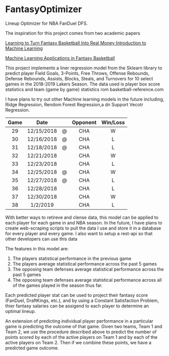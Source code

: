 # FantasyOptimizer
Lineup Optimizer for NBA FanDuel DFS. 


The inspiration for this project comes from two academic papers

[Learning to Turn Fantasy Basketball Into Real Money
Introduction to Machine Learning
](https://shreyasskandan.github.io/Old_Website/files/report-ChanHuShivakumar.pdf)

[Machine Learning Applications in Fantasy Basketball](http://cs229.stanford.edu/proj2015/104_report.pdf)

This project implements a liner regression model from the Sklearn library to predict player Field Goals, 3-Points, Free Throws, Offense Rebounds, Defense Rebounds, Assists, Blocks, Steals, and Turnovers for 10 select games in the 2018-2019 Lakers Season. The data used is player box score statistics and team (game by game) statistics rom basketball-reference.com

I have plans to try out other Machine learning models in the future including, Ridge Regression, Rendom Forest Regression,a dn Support Vecotr Regression.


| Game | Date       |     | Opponent | Win/Loss |
|:----:|:----------:|:---:|:--------:|:--------:|
| 29   | 12/15/2018 | @   | CHA      | W        |
| 30   | 12/16/2018 | @   | CHA      | L        |
| 31   | 12/18/2018 | @   | CHA      | L        |
| 32   | 12/21/2018 |     | CHA      | W        |
| 33   | 12/23/2018 |     | CHA      | L        |
| 34   | 12/25/2018 | @   | CHA      | W        |
| 35   | 12/27/2018 | @   | CHA      | L        |
| 36   | 12/28/2018 |     | CHA      | L        |
| 37   | 12/30/2018 |     | CHA      | W        |
| 38   | 1/2/2019   |     | CHA      | L        |

With better ways to retireve and clense data, this model can be applied to each player for each game in and NBA season.
In the future, I have plans to create web-scraping scripts to pull the data I use and store it in a database for every player and every game. I also want to setup a rest-api so that other developers can use this data

The features in this model are:
1. The players statistical performance in the previous game
2. The players average statistical performance across the past 5 games
3. The opposing team defenses average statistical performance across the past 5 games
4. The opposing team defenses average statistical performance across all of the games played in the season thus far.

Each predicted player stat can be used to project their fantasy score (FanDuel, DraftKings, etc.), and by using a Constant Satisfaction Problem, thier fantasy salaries can be assigend to each player to determine an optimal lineup.

An extension of predicting individual player performance in a particular game is predicting the outcome of that game. Given two teams, Team 1 and Team 2, we use the procedure described above to predict the number of points scored by each of the active players on Team 1 and by each of the active players on Team 2. Then if we combine these points, we have a predicted game outcome. 


